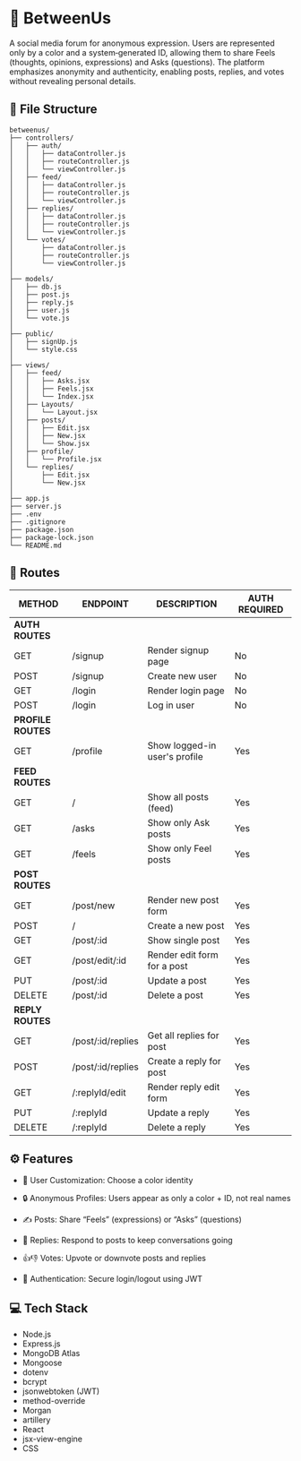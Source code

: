 # 👥 BetweenUs

A social media forum for anonymous expression.
Users are represented only by a color and a system‑generated ID, allowing them to share Feels (thoughts, opinions, expressions) and Asks (questions).
The platform emphasizes anonymity and authenticity, enabling posts, replies, and votes without revealing personal details.

## 📁 File Structure
```
betweenus/
├── controllers/
│   ├── auth/
│   │   ├── dataController.js
│   │   ├── routeController.js
│   │   └── viewController.js
│   ├── feed/
│   │   ├── dataController.js
│   │   ├── routeController.js
│   │   └── viewController.js
│   ├── replies/
│   │   ├── dataController.js
│   │   ├── routeController.js
│   │   └── viewController.js
│   └── votes/
│       ├── dataController.js
│       ├── routeController.js
│       └── viewController.js
│
├── models/
│   ├── db.js
│   ├── post.js
│   ├── reply.js
│   ├── user.js
│   └── vote.js
│
├── public/
│   ├── signUp.js
│   └── style.css
│
├── views/
│   ├── feed/
│   │   ├── Asks.jsx
│   │   ├── Feels.jsx
│   │   └── Index.jsx
│   ├── Layouts/
│   │   └── Layout.jsx
│   ├── posts/
│   │   ├── Edit.jsx
│   │   ├── New.jsx
│   │   └── Show.jsx
│   ├── profile/
│   │   └── Profile.jsx
│   └── replies/
│       ├── Edit.jsx
│       └── New.jsx
│
├── app.js
├── server.js
├── .env
├── .gitignore
├── package.json
├── package-lock.json
└── README.md

```

## 📌 Routes
| METHOD | ENDPOINT                       | DESCRIPTION                                        | AUTH REQUIRED |
|--------|--------------------------------|----------------------------------------------------|----------------|
| **AUTH ROUTES**                         |                                                    |                |
| GET    | /signup                        | Render signup page                                 | No             |
| POST   | /signup                        | Create new user                                    | No             |
| GET    | /login                         | Render login page                                  | No             |
| POST   | /login                         | Log in user                                        | No             |
| **PROFILE ROUTES**                      |                                                    |                |
| GET    | /profile                       | Show logged-in user's profile                      | Yes            |
| **FEED ROUTES**                         |                                                    |                |
| GET    | /                              | Show all posts (feed)                              | Yes            |
| GET    | /asks                          | Show only Ask posts                                | Yes            |
| GET    | /feels                         | Show only Feel posts                               | Yes            |
| **POST ROUTES**                         |                                                    |                |
| GET    | /post/new                      | Render new post form                               | Yes            |
| POST   | /                              | Create a new post                                  | Yes            |
| GET    | /post/:id                      | Show single post                                   | Yes            |
| GET    | /post/edit/:id                 | Render edit form for a post                        | Yes            |
| PUT    | /post/:id                      | Update a post                                      | Yes            |
| DELETE | /post/:id                      | Delete a post                                      | Yes            |
| **REPLY ROUTES**                        |                                                    |                |
| GET    | /post/:id/replies              | Get all replies for post                           | Yes            |
| POST   | /post/:id/replies              | Create a reply for post                            | Yes            |
| GET    | /:replyId/edit                 | Render reply edit form                             | Yes            |
| PUT    | /:replyId                      | Update a reply                                     | Yes            |
| DELETE | /:replyId                      | Delete a reply                                     | Yes            |

## ⚙️ Features

- 🎨 User Customization: Choose a color identity

- 🔒 Anonymous Profiles: Users appear as only a color + ID, not real names

- ✍️ Posts: Share “Feels” (expressions) or “Asks” (questions)

- 💬 Replies: Respond to posts to keep conversations going

- 👍👎 Votes: Upvote or downvote posts and replies

- 🔑 Authentication: Secure login/logout using JWT

## 💻 Tech Stack

- Node.js
- Express.js
- MongoDB Atlas
- Mongoose
- dotenv
- bcrypt
- jsonwebtoken (JWT)
- method-override
- Morgan
- artillery
- React
- jsx-view-engine
- CSS
